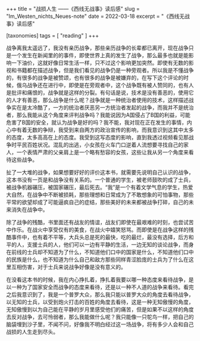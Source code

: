 +++
title = "战损人生 ——《西线无战事》读后感"
slug = "Im_Westen_nichts_Neues-note"
date = 2022-03-18
excerpt = "《西线无战事》读后感"

[taxonomies]
tags = [ "reading" ]
+++

战争离我太遥远了，我没有亲历战争，那些亲历战争的长辈都已离开，现在战争只是一个发生在新闻里的的事件，即使世界上真的发生了战争，那么最多也就是能影响一下油价，这就好像日常生活一样，只不过这个影响更加突然。即使有无数的影视和书籍都在描述战争，但是我们看见的战争仍是一种旁观者。所以我是不懂战争的，有很多的战争是被赞颂，也有很多的战争是被嫌弃的，在写下这个评论的时候，俄乌战争还在进行中，即使是在旁观者中，这个战争既有被人赞同的，也有人是批评和痛恨的，战争就是这样的分裂。有句话是说，技术是没有善恶的，使用它的人才有善恶，那么战争是什么呢？战争就是一种统治者使用的技术，这样描述战争实在是太冷酷了，一方的统治者厌恶另一方统治者发起的战争，而我并不是统治者，那么我能从这个角度来评判战争吗？我能说因为A国侵占了B国的利益，可能危害了B国的安全，就认为战争是好的吗？我不能，我对现在正在发生的事情，内心中有着无数的争辩，我受到来自两方的政治宣传的影响，而我意识到这其中太多的态度，太多高高在上的态度。我受到这写态度的影响，直到我透过视频看见那战争时平民百姓状况。混乱的出逃，小女孩在火车门口逆着人流想要寻找自己的家人，一个表情严肃的父亲肩上是一个略有愁容的女孩，这些让我从另一个角度来看待这些战争。

扯了一大堆的战争，如果想要好好的评价这本书，就需要先说明自己认识的战争，这本书没有一页是和战争没有关系的。一个普通的学生，被老师鼓吹的成了士兵，被战争机器碾压，被国家碾压，最后死去。“我”是一个有着文学气息的学生，热爱大自然，在战争中不断被损耗，那些理想和日常成为了不敢想象的可怕事物，那些平常的欲望却成了可能逼疯自己的症结，那些美好的未来都被战争打碎，自己的未来消失在战争中。

除了战争的残酷，书里面还有战友的情谊，战友们即使在最艰难的时刻，也尝试苦中作乐。在战火中享受仅有的美食，在战火中嬉笑怒骂。而即使是在战争这样的残酷事件中，也有着不平等，大兵头总是死的最快，吃的最烂，最没有选择，后方和平的人，支援士兵的人，他们可以一边有平静的生活，一边无知的谈论战争，而身在前线的士兵却不知道为了什么，不知道他们口中的国家是什么，不知道他们口中的民族是什么，也不知道为什么自己和敌方那些同样青涩脸庞的士兵为了什么在这里互相伤害，对于士兵来说战争好像是没有意义的。

在没看这本书的时候，我在内心挣扎着，挣扎着我要以哪一种态度来看待战争，是以一种为了国家安全而战争的态度来看待，还是以一种不人道的战争来看待。看完之后我意识到了，我是一个普罗大众，那么我只能以普罗大众的角度去看待战争，以无知的士兵，以受到炮火打击的百姓的角度去看待，这是一种无知傲慢的角度，无知傲慢到以为自己能在平静的岁月里感受他们的痛苦，但是如果不以这样的角度去反对战争，去可怜弱者，那么我能做什么呢？我只能像一只鸵鸟一样，把自己的脑袋埋到沙子里，不闻不问，好像我不明白经过这一场战争，将有多少人会和自己战损的人生走到尽头。